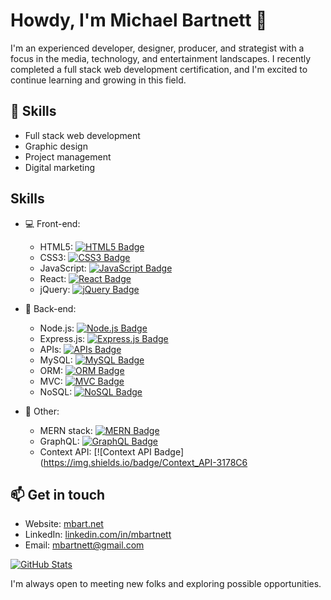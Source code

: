 # Howdy, I'm Michael Bartnett 👋

I'm an experienced developer, designer, producer, and strategist with a focus in the media, technology, and entertainment landscapes. I recently completed a full stack web development certification, and I'm excited to continue learning and growing in this field.

## 🚀 Skills

- Full stack web development
- Graphic design
- Project management
- Digital marketing

## Skills

- 💻 Front-end: 
  - HTML5: [![HTML5 Badge](https://img.shields.io/badge/HTML5-E34F26?style=for-the-badge&logo=html5&logoColor=white)](https://developer.mozilla.org/en-US/docs/Web/Guide/HTML/HTML5)
  - CSS3: [![CSS3 Badge](https://img.shields.io/badge/CSS3-1572B6?style=for-the-badge&logo=css3&logoColor=white)](https://developer.mozilla.org/en-US/docs/Web/CSS)
  - JavaScript: [![JavaScript Badge](https://img.shields.io/badge/JavaScript-F7DF1E?style=for-the-badge&logo=javascript&logoColor=black)](https://developer.mozilla.org/en-US/docs/Web/JavaScript)
  - React: [![React Badge](https://img.shields.io/badge/React-61DAFB?style=for-the-badge&logo=react&logoColor=black)](https://reactjs.org/)
  - jQuery: [![jQuery Badge](https://img.shields.io/badge/jQuery-0769AD?style=for-the-badge&logo=jquery&logoColor=white)](https://jquery.com/)

- 📡 Back-end: 
  - Node.js: [![Node.js Badge](https://img.shields.io/badge/Node.js-43853D?style=for-the-badge&logo=node.js&logoColor=white)](https://nodejs.org/)
  - Express.js: [![Express.js Badge](https://img.shields.io/badge/Express.js-000000?style=for-the-badge&logo=express&logoColor=white)](https://expressjs.com/)
  - APIs: [![APIs Badge](https://img.shields.io/badge/APIs-002D72?style=for-the-badge&logo=swagger&logoColor=white)](https://swagger.io/)
  - MySQL: [![MySQL Badge](https://img.shields.io/badge/MySQL-4479A1?style=for-the-badge&logo=mysql&logoColor=white)](https://www.mysql.com/)
  - ORM: [![ORM Badge](https://img.shields.io/badge/ORM-9B59B6?style=for-the-badge)](https://en.wikipedia.org/wiki/Object-relational_mapping)
  - MVC: [![MVC Badge](https://img.shields.io/badge/MVC-DB7093?style=for-the-badge)](https://en.wikipedia.org/wiki/Model%E2%80%93view%E2%80%93controller)
  - NoSQL: [![NoSQL Badge](https://img.shields.io/badge/NoSQL-4DB33D?style=for-the-badge&logo=mongodb&logoColor=white)](https://en.wikipedia.org/wiki/NoSQL)

- 🔧 Other: 
  - MERN stack: [![MERN Badge](https://img.shields.io/badge/MERN-000000?style=for-the-badge&logo=react&logoColor=white)](https://www.mongodb.com/mern-stack)
  - GraphQL: [![GraphQL Badge](https://img.shields.io/badge/GraphQL-E434AA?style=for-the-badge&logo=graphql&logoColor=white)](https://graphql.org/)
  - Context API: [![Context API Badge](https://img.shields.io/badge/Context_API-3178C6


## 📫 Get in touch

- Website: [mbart.net](http://mbart.net/)
- LinkedIn: [linkedin.com/in/mbartnett](https://www.linkedin.com/in/mbartnett)
- Email: [mbartnett@gmail.com](mailto:mbartnett@gmail.com)

[![GitHub Stats](https://github-readme-stats.vercel.app/api?username=mbartnett&theme=github_dark_dimmed&show_icons=true)](https://github.com/mbartnett) 

I'm always open to meeting new folks and exploring possible opportunities.


<!--
**mbartnett/mbartnett** is a ✨ _special_ ✨ repository because its `README.md` (this file) appears on your GitHub profile.

Here are some ideas to get you started:

- 🔭 I’m currently working on ...
- 🌱 I’m currently learning ...
- 👯 I’m looking to collaborate on ...
- 🤔 I’m looking for help with ...
- 💬 Ask me about ...
- 📫 How to reach me: ...
- 😄 Pronouns: ...
- ⚡ Fun fact: ...
-->
